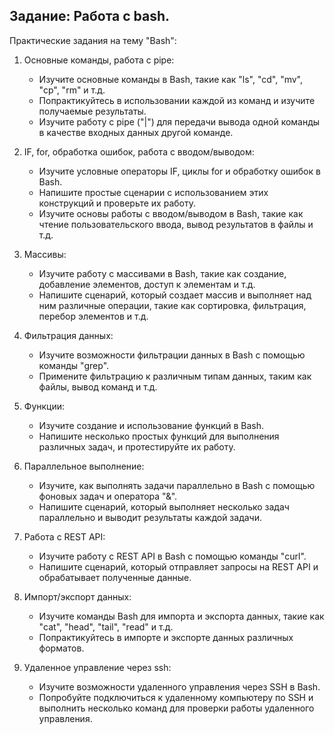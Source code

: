 ## Задание: Работа с bash.

Практические задания на тему "Bash":

1. Основные команды, работа с pipe:

   - Изучите основные команды в Bash, такие как "ls", "cd", "mv", "cp", "rm" и т.д.
   - Попрактикуйтесь в использовании каждой из команд и изучите получаемые результаты.
   - Изучите работу с pipe ("|") для передачи вывода одной команды в качестве входных данных другой команде.

2. IF, for, обработка ошибок, работа с вводом/выводом:

   - Изучите условные операторы IF, циклы for и обработку ошибок в Bash.
   - Напишите простые сценарии с использованием этих конструкций и проверьте их работу.
   - Изучите основы работы с вводом/выводом в Bash, такие как чтение пользовательского ввода, вывод результатов в файлы и т.д.

3. Массивы:

   - Изучите работу с массивами в Bash, такие как создание, добавление элементов, доступ к элементам и т.д.
   - Напишите сценарий, который создает массив и выполняет над ним различные операции, такие как сортировка, фильтрация, перебор элементов и т.д.

4. Фильтрация данных:

   - Изучите возможности фильтрации данных в Bash с помощью команды "grep".
   - Примените фильтрацию к различным типам данных, таким как файлы, вывод команд и т.д.

5. Функции:

   - Изучите создание и использование функций в Bash.
   - Напишите несколько простых функций для выполнения различных задач, и протестируйте их работу.

6. Параллельное выполнение:

   - Изучите, как выполнять задачи параллельно в Bash с помощью фоновых задач и оператора "&".
   - Напишите сценарий, который выполняет несколько задач параллельно и выводит результаты каждой задачи.

7. Работа с REST API:

   - Изучите работу с REST API в Bash с помощью команды "curl".
   - Напишите сценарий, который отправляет запросы на REST API и обрабатывает полученные данные.

8. Импорт/экспорт данных:

   - Изучите команды Bash для импорта и экспорта данных, такие как "cat", "head", "tail", "read" и т.д.
   - Попрактикуйтесь в импорте и экспорте данных различных форматов.

9. Удаленное управление через ssh:

   - Изучите возможности удаленного управления через SSH в Bash.
   - Попробуйте подключиться к удаленному компьютеру по SSH и выполнить несколько команд для проверки работы удаленного управления.